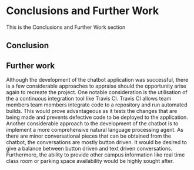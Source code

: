 # Conclusions and Further Work

This is the Conclusions and Further Work section      
 
## Conclusion



## Further work
Although the development of the chatbot application was successful, there is a few considerable approaches to appraise should the opportunity arise again to recreate the project. One notable consideration is the utilisation of the a continuous integration tool like Travis CI. Travis CI allows team members team members integrate code to a repository and run automated builds. This would prove advantageous as it tests the changes that are being made and prevents defective code to be deployed to the application. Another considerable approach to the development of the chatbot is to implement a more comprehensive natural language processing agent. As there are minor conversational pieces that can be obtained from the chatbot, the conversations are mostly button driven. It would be desired to give a balance between button driven and text driven conversations. Furthermore, the ability to provide other campus information like real time class room or parking space availability would be highly sought after.